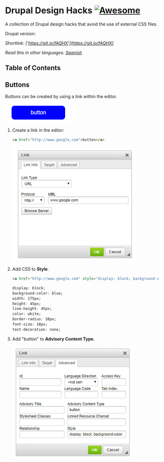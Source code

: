 # Drupal Design Hacks [![Awesome](https://cdn.rawgit.com/sindresorhus/awesome/d7305f38d29fed78fa85652e3a63e154dd8e8829/media/badge.svg)](https://github.com/ucdstudent95618/drupal-design-hacks)
A collection of Drupal design hacks that avoid the use of external CSS files.

Drupal version: 

*Shortlink: ['https://git.io/fAQHX'](https://git.io/fAQHX)*

*Read this in other languages: [Spanish](README.es.md)*

## Table of Contents

## Buttons

Buttons can be created by using a link within the editor.

 ![button result](/img/btn/btn-4.png)

1. Create a link in the editor:

   ```html
   <a href="http://www.google.com">button</a>
   ```

   ![Button Editor](/img/btn/btn-2.png)

2. Add CSS to **Style**.

   ```html
   <a href="http://www.google.com" style="display: block; background-color: blue; width: 175px; height: 45px; line-height: 45px; color: white; border-radius: 10px; font-size: 18px; text-decoration: none;" type="button">button</a>
   ```

   ```css
   display: block;
   background-color: blue;
   width: 175px;
   height: 45px;
   line-height: 45px;
   color: white;
   border-radius: 10px;
   font-size: 18px;
   text-decoration: none;
   ```

3. Add "button" to **Advisory Content Type**.

   ![Added CSS](/img/btn/btn-3.png)

  



